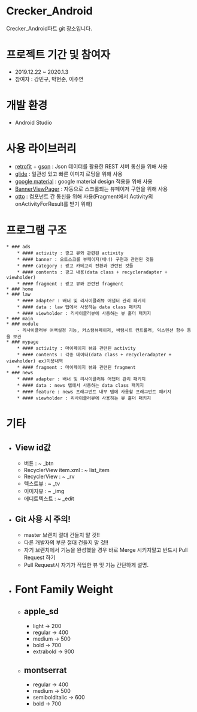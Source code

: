 # Crecker_Android
Crecker_Android파트 git 장소입니다.

# 프로젝트 기간 및 참여자

- 2019.12.22 ~ 2020.1.3
- 참여자 : 강민구, 박현준, 이주연

# 개발 환경

- Android Studio

# 사용 라이브러리

- [retrofit](https://square.github.io/retrofit/) + [gson](https://github.com/google/gson) : Json 데이터를 활용한 REST 서버 통신을 위해 사용 
- [glide](https://github.com/bumptech/glide) : 일관성 있고 빠른 이미지 로딩을 위해 사용
- [google material](https://github.com/material-components/material-components-android) : google material design 적용을 위해 사용
- [BannerViewPager](https://github.com/zhpanvip/BannerViewPager) : 자동으로 스크롤되는 뷰페이저 구현을 위해 사용
- [otto](https://github.com/square/otto) : 컴포넌트 간 통신을 위해 사용(Fragment에서 Activity의 onActivityForResult를 받기 위해)

# 프로그램 구조
	* ### ads
		* #### activity : 광고 뷰와 관련된 activity
		* #### banner : 오토스크롤 뷰페이저(배너) 구현과 관련된 것들
		* #### category : 광고 카테고리 전환과 관련된 것들
		* #### contents : 광고 내용(data class + recycleradapter + viewholder)
		* #### fragment : 광고 뷰와 관련된 fragment
	* ### home
	* ### law
		* #### adapter : 배너 및 리사이클러뷰 어댑터 관리 패키지
		* #### data : law 탭에서 사용하는 data class 패키지
		* #### viewholder : 리사이클러뷰에 사용하는 뷰 홀더 패키지
	* ### main
	* ### module
		- 리사이클러뷰 여백설정 기능, 커스텀뷰페이저, 바텀시트 컨트롤러, 익스텐션 함수 등을 보관
	* ### mypage
		* #### activity : 마이페이지 뷰와 관련된 activity
		* #### contents : 각종 데이터(data class + recycleradapter + viewholder) ex)이용내역
		* #### fragment : 마이페이지 뷰와 관련된 fragment
	* ### news
		* #### adapter : 배너 및 리사이클러뷰 어댑터 관리 패키지
		* #### data : news 탭에서 사용하는 data class 패키지
		* #### feature : news 프래그먼트 내부 탭에 사용할 프래그먼트 패키지
		* #### viewholder : 리사이클러뷰에 사용하는 뷰 홀더 패키지


# 기타

* ## View id값
	* 버튼 : ~ _btn
	* RecyclerView item.xml : ~ list_item
	* RecyclerView : ~ _rv
	* 텍스트뷰 : ~ _tv
	* 이미지뷰 : ~ _img
	* 에디트텍스트 : ~ _edit	
	
* ## Git 사용 시 주의!
	* master 브랜치 절대 건들지 말 것!!
	* 다른 개발자의 부분 절대 건들지 말 것!!
	* 자기 브랜치에서 기능을 완성했을 경우 바로 Merge 시키지말고
	   반드시 Pull Request 하기
	* Pull Request시 자기가 작업한 뷰 및 기능 간단하게 설명.
	
* # Font Family Weight
	* ## apple_sd
		* light -> 200
		* regular -> 400
		* medium -> 500
		* bold -> 700
		* extrabold -> 900
	* ## montserrat
		* regular -> 400
		* medium -> 500
		* semibolditalic -> 600
		* bold -> 700
